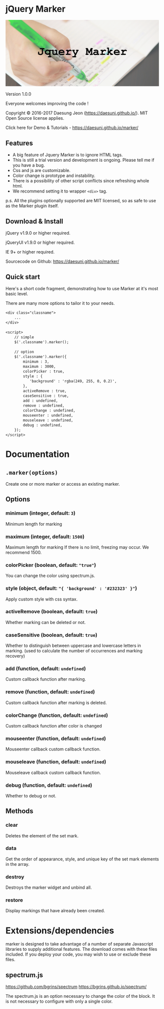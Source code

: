 jQuery Marker
================
![main](/main.png)

Version 1.0.0

Everyone welcomes improving the code !

Copyright &copy; 2016-2017 Daesung Jeon (https://daesuni.github.io/).
MIT Open Source license applies.

Click here for Demo & Tutorials - https://daesuni.github.io/marker/


Features
--------
*	A big feature of Jquery Marker is to ignore HTML tags.
*	This is still a trial version and development is ongoing. Please tell me if you have a bug.
*	Css and js are customizable.
*   Color change is prototype and instability.
*   There is a possibility of other script conflicts since refreshing whole html.
*   We recommend setting it to wrapper `<div>` tag.

p.s. All the plugins optionally supported are MIT licensed, so as safe to use as the Marker plugin itself.


Download & Install
------------------
jQuery v1.9.0 or higher required.

jQueryUI v1.9.0 or higher required.

IE 9+ or higher required.

Sourcecode on Github: https://daesuni.github.io/marker/


Quick start
-----------
Here's a short code fragment, demonstrating how to use Marker at it's most
basic level.

There are many more options to tailor it to your needs.

	<div class="classname">
		...
	</div>

	<script>
		// simple
		$('.classname').marker();
		
		// option
		$('.classname').marker({
	 		minimum : 3,
			maximum : 3000,
			colorPicker : true,
			style : {
			   'background' : 'rgba(249, 255, 0, 0.2)',
			},
			activeRemove : true,
			caseSensitive : true,
			add : undefined,
			remove : undefined,
			colorChange : undefined,
			mouseenter : undefined,
			mouseleave : undefined,
			debug : undefined,
	 	});
	</script>


Documentation
=============

`.marker(options)`
---------------------
Create one or more marker or access an existing marker.


Options
-------
### **minimum** (integer, default: `3`)
Minimum length for marking

### **maximum** (integer, default: `1500`)
Maximum length for marking
If there is no limit, freezing may occur. We recommend 1500.

### **colorPicker** (boolean, default: `"true"`)
You can change the color using spectrum.js.

### **style** (object, default: `"{ 'background' : '#232323' }"`)
Apply custom style with css syntax.

### **activeRemove** (boolean, default: `true`)
Whether marking can be deleted or not.

### **caseSensitive** (boolean, default: `true`)
Whether to distinguish between uppercase and lowercase letters
in marking. (used to calculate the number of occurrences and marking recovery)

### **add** (function, default: `undefined`)
Custom callback function after marking.

### **remove** (function, default: `undefined`)
Custom callback function after marking is deleted.

### **colorChange** (function, default: `undefined`)
Custom callback function after color is changed

### **mouseenter** (function, default: `undefined`)
Mouseenter callback custom callback function.

### **mouseleave** (function, default: `undefined`)
Mouseleave callback custom callback function. 

### **debug** (function, default: `undefined`)
Whether to debug or not.

Methods
-------
### **clear**
Deletes the element of the set mark.

### **data**
Get the order of appearance, style, and unique key of the set mark elements in the array.

### **destroy**
Destroys the marker widget and unbind all.

### **restore**
Display markings that have already been created.

Extensions/dependencies
=======================
marker is designed to take advantage of a number of separate Javascript
libraries to supply additional features. The download comes with these files
included. If you deploy your code, you may wish to use or exclude these files.


spectrum.js
------------
https://github.com/bgrins/spectrum
https://bgrins.github.io/spectrum/

The spectrum.js is an option necessary to change the color of the block.
It is not necessary to configure with only a single color.
